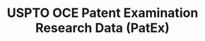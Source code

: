 ---
layout: default
bigquery: https://console.cloud.google.com/bigquery?p=patents-public-data&d=uspto_oce_pair&page=dataset
citation: 'Graham, S. Marco, A., and Miller, A. (2015). “The USPTO Patent Examination
  Research Dataset: A Window on the Process of Patent Examination.”'
contributors: Graham, S. Marco, A., Miller, A.
cost: None
description: The latest version of PatEx (referred to below as the 2020 release) contains
  detailed information on nearly 11.9 million publicly-viewable provisional and non-provisional
  patent applications to the USPTO and over 4.6 million Patent Cooperation Treaty
  (PCT) applications. It is based on data that OCE downloaded from the Patent Examination
  Data System (PEDS) in April, 2021. The PEDS data are sourced from Public PAIR. The
  first time that OCE used PEDS as the basis of PatEx was for the 2019 release. We
  took the PEDS data and organized it into the familiar PatEx data files, which are
  based on the organization of the Public PAIR portal. The data files include information
  on each application’s characteristics, prosecution history, continuation history,
  claims of foreign priority, patent term adjustment history, publication history,
  and correspondence address information.
documentation: 'For the 2019 and later releases, new technical documentation is available
  https://www.uspto.gov/sites/default/files/documents/PatEx-2019-Technical-Doc.pdf


  A document describing the 2014-2017 data sets is available and can be cited as:
  Graham, Stuart J.H. and Marco, Alan C. and Miller, Richard, The USPTO Patent Examination
  Research Dataset: A Window on the Process of Patent Examination (November 30, 2015).
  Available at SSRN: https://ssrn.com/abstract=2702637.'
last_edit: Mon, 04 Apr 2022 19:06:22 GMT
location: https://www.uspto.gov/ip-policy/economic-research/research-datasets/patent-examination-research-dataset-public-pair
maintained_by: EconomicsData@uspto.gov
related_publications: https://ssrn.com/abstract=29956744, https://ssrn.com/abstract=2702637
schema_fields: '[''recorded_date'', ''confirm_number'', ''file_location_date'', ''foreign_parent_date'',
  ''correspondence_street_line_2'', ''atty_docket_number'', ''continuation_type'',
  ''status_description'', ''correspondence_name_line_2'', ''wipo_pub_number'', ''parent_application_number'',
  ''uspc_subclass'', ''correspondence_region_code'', ''event_code'', ''inventor_name_first'',
  ''earliest_pgpub_date'', ''child_filing_date'', ''sequence_number'', ''file_location'',
  ''inventor_rank'', ''invention_subject_matter'', ''application_type'', ''examiner_name_last'',
  ''correspondence_postal_code'', ''examiner_name_middle'', ''appl_status_code'',
  ''earliest_pgpub_number'', ''correspondence_city'', ''foreign_parent_id'', ''wipo_pub_date'',
  ''correspondence_country_name'', ''application_number_pair'', ''inventor_region_code'',
  ''inventor_name_last'', ''status_code'', ''invention_title'', ''examiner_id'', ''examiner_art_unit'',
  ''customer_number'', ''inventor_name_middle'', ''filing_date'', ''patent_number'',
  ''aia_first_to_file'', ''small_entity_indicator'', ''correspondence_region_name'',
  ''appl_status_date'', ''correspondence_country_code'', ''examiner_name_first'',
  ''application_number'', ''patent_issue_date'', ''disposal_type'', ''child_application_number'',
  ''parent_country_code'', ''inventor_country_code'', ''correspondence_street_line_1'',
  ''parent_filing_date'', ''event_description'', ''abandon_date'', ''correspondence_name_line_1'',
  ''uspc_class'', ''parent_country'', ''inventor_address_type'', ''inventor_country_name'']'
shortname: patex
tags:
- patents
- legal
- history
terms_of_use: 'USPTO’s online databases are not designed or intended to be a source
  for bulk downloads of USPTO data when accessed through the website’s interfaces.
  Individuals, companies, IP addresses, or blocks of IP addresses who, in effect,
  deny or decrease service by generating unusually high numbers of database accesses
  (searches, pages, or hits), whether generated manually or in an automated fashion,
  may be denied access to USPTO servers without notice.


  Bulk data products may be separately obtained from the USPTO, either for free or
  at the cost of dissemination. For details, see information on Electronic Bulk Data
  Products: https://www.uspto.gov/learning-and-resources/electronic-bulk-data-products'
title: USPTO OCE Patent Examination Research Data (PatEx)
uuid: 4342caa7-23af-420c-b2f6-6088f133df6a
---